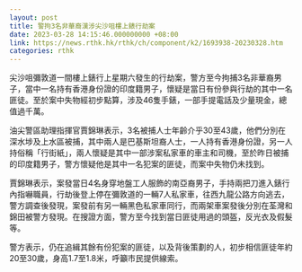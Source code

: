 ```yaml
---
layout: post
title: 警拘3名非華裔漢涉尖沙咀樓上錶行劫案
date: 2023-03-28 14:15:46.000000000 +08:00
link: https://news.rthk.hk/rthk/ch/component/k2/1693938-20230328.htm
categories: rthk
---
```


尖沙咀彌敦道一間樓上錶行上星期六發生的行劫案，警方至今拘捕3名非華裔男子，當中一名持有香港身份證的印度籍男子，懷疑是當日有份參與行劫的其中一名匪徒。至於案中失物經初步點算，涉及46隻手錶，一部手提電話及少量現金，總值過千萬。

油尖警區助理指揮官賈錦琳表示，3名被捕人士年齡介乎30至43歲，他們分別在深水埗及上水區被捕，其中兩人是巴基斯坦裔人士，一人持有香港身份證，另一人持俗稱「行街紙」，兩人懷疑是其中一部涉案私家車的車主和司機，至於昨日被捕的印度籍男子，警方懷疑他是其中一名犯案的匪徒，而案中失物仍未找到。

賈錦琳表示，案發當日4名身穿地盤工人服飾的南亞裔男子，手持兩把刀進入錶行內指嚇職員，行劫後登上停在彌敦道的一輛7人私家車，往西九龍公路方向逃去，警方調查後發現，案發前有另一輛黑色私家車同行，而兩架車案發後分別在荃灣和錦田被警方發現。在搜證方面，警方至今找到當日匪徒用過的頭盔，反光衣及假髮等。

警方表示，仍在追緝其餘有份犯案的匪徒，以及背後策劃的人，初步相信匪徒年約20至30歲，身高1.7至1.8米，呼籲市民提供線索。
